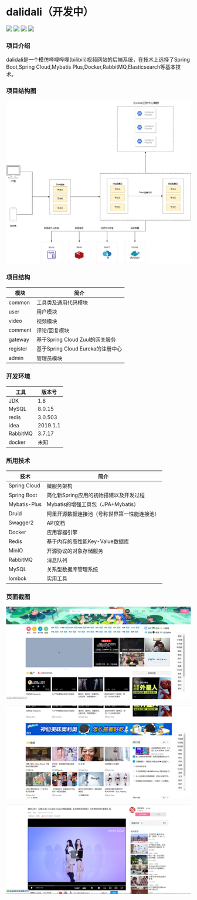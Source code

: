 # dalidali（开发中）

[![](https://img.shields.io/badge/dalidali-后端项目-green.svg)](https://github.com/chenzijia12300/dalidali)
[![](https://img.shields.io/badge/vue-dalidali-前端项目-green.svg)](https://github.com/chenzijia12300/vue-dalidali)
[![](https://img.shields.io/badge/个人博客-学习笔记-green.svg)](https://chenzijia12300.github.io)
![](https://img.shields.io/badge/QQ号-771240658-green.svg)
### 项目介绍
dalidali是一个模仿哔哩哔哩(bilibili)视频网站的后端系统，在技术上选择了Spring Boot,Spring Cloud,Mybatis Plus,Docker,RabbitMQ,Elasticsearch等基本技术。

### 项目结构图
![dalidali项目结构图](https://github.com/chenzijia12300/dalidali/blob/master/%E5%93%92%E7%90%86%E5%93%92%E7%90%86%E7%BB%93%E6%9E%84%E5%9B%BE.jpg)

### 项目结构
|模块|简介|
|----|----|
|common|工具类及通用代码模块|
|user|用户模块|
|video|视频模块|
|comment|评论/回复模块|
|gateway|基于Spring Cloud Zuul的网关服务|
|register|基于Spring Cloud Eureka的注册中心|
|admin|管理员模块|

### 开发环境
|工具|版本号|
|----|----|
|JDK|1.8|
|MySQL|8.0.15|
|redis|3.0.503|
|idea|2019.1.1|
|RabbitMQ|3.7.17|
|docker|未知|


### 所用技术
|技术|简介|
|----|----|
|Spring Cloud| 微服务架构 |
|Spring Boot| 简化新Spring应用的初始搭建以及开发过程|
|Mybatis-Plus| Mybatis的增强工具包（JPA+Mybatis）|
|Druid|阿里开源数据连接池（号称世界第一性能连接池）|
|Swagger2|API文档|
|Docker|应用容器引擎|
|Redis|基于内存的高性能Key-Value数据库|
|MinIO|开源协议的对象存储服务|
|RabbitMQ|消息队列|
|MySQL|关系型数据库管理系统|
|lombok|实用工具|

### 页面截图

![页面截图1](https://github.com/chenzijia12300/dalidali/blob/master/1.png)

![页面截图2](https://github.com/chenzijia12300/dalidali/blob/master/2.png)

![页面截图3](https://github.com/chenzijia12300/dalidali/blob/master/3.png)
